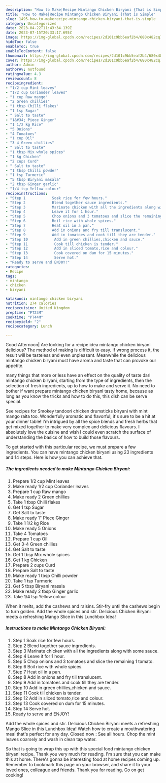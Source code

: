 ```yaml
---
description: "How to Make|Recipe Mintango Chicken Biryani {That is Simple"
title: "How to Make|Recipe Mintango Chicken Biryani {That is Simple"
slug: 1495-how-to-makerecipe-mintango-chicken-biryani-that-is-simple
category: Uncategorized
date: 2023-04-22T11:43:34.139Z
date: 2023-07-15T20:33:17.695Z
image: https://img-global.cpcdn.com/recipes/2d101c9bb5eaf2b4/680x482cq70/mintango-chicken-biryani-recipe-main-photo.jpg
hideToc: false
enableToc: true
enableTocContent: false
thumbnail: https://img-global.cpcdn.com/recipes/2d101c9bb5eaf2b4/680x482cq70/mintango-chicken-biryani-recipe-main-photo.jpg
cover: https://img-global.cpcdn.com/recipes/2d101c9bb5eaf2b4/680x482cq70/mintango-chicken-biryani-recipe-main-photo.jpg
author: Admin
authorAv: notfound
ratingvalue: 4.3
reviewcount: 8
recipeingredient:
- "1/2 cup Mint leaves"
- "1/2 cup Coriander leaves"
- "1 cup Raw mango"
- "2 Green chillies"
- "1 tbsp Chilli flakes"
- "1 tsp Sugar"
- " Salt to taste"
- "1&#34; Piece Ginger"
- "1 1/2 kg Rice"
- "5 Onions"
- "4 Tomatoes"
- "1 cup Oil"
- "3-4 Green chillies"
- " Salt to taste"
- "1 tbsp Mix whole spices"
- "1 kg Chicken"
- "2 cups Curd"
- " Salt to taste"
- "1 tbsp Chilli powder"
- "1 tsp Turmeric"
- "5 tbsp Biryani masala"
- "2 tbsp Ginger garlic"
- "1/4 tsp Yellow colour"
recipeinstructions:
- "Step 1            Soak rice for few hours."
- "Step 2            Blend together sauce ingredients."
- "Step 3            Marinate chicken with all the ingredients along with some sauce."
- "Step 4            Leave it for 1 hour."
- "Step 5            Chop onions and 3 tomatoes and slice the remaining 1 tomato."
- "Step 6            Boil rice with whole spices."
- "Step 7            Heat oil in a pan."
- "Step 8            Add in onions and fry till translucent."
- "Step 9            Add in tomatoes and cook till they are tender."
- "Step 10            Add in green chillies,chicken and sauce."
- "Step 11            Cook till chicken is tender."
- "Step 12            Add in sliced tomato,rice and colour."
- "Step 13            Cook covered on dum for 15 minutes."
- "Step 14            Serve hot."
- "Ready to serve and ENJOY!"
categories:
- Recipe
tags:
- mintango
- chicken
- biryani

katakunci: mintango chicken biryani 
nutrition: 274 calories
recipecuisine: United Kingdom
preptime: "PT23M"
cooktime: "PT44M"
recipeyield: "2"
recipecategory: Lunch

---
```



Good Afternoon| Are looking for a recipe idea mintango chicken biryani delicious? The method of making is difficult to easy. If wrong process it, the result will be tasteless and even unpleasant. Meanwhile the delicious mintango chicken biryani must have aroma and taste that can provoke our appetite.






many things that more or less have an effect on the quality of taste dari mintango chicken biryani, starting from the type of ingredients, then the selection of fresh ingredients, up to how to make and serve it. No need to bother if want prepare mintango chicken biryani tasty home, because as long as you know the tricks and how to do this, this dish can be serve  special.


See recipes for Smokey tandoori chicken drumsticks biryani with mint mango raita too. Wonderfully aromatic and flavorful, it&#39;s sure to be a hit at your dinner table! I&#39;m intrigued by all the spice blends and fresh herbs that get mixed together to make very complex and delicious flavours. I absolutely love the cuisine and wish I could even scratch the surface of understanding the basics of how to build those flavours.


To get started with this particular recipe, we must prepare a few ingredients. You can have mintango chicken biryani using 23 ingredients and 14 steps. Here is how you can achieve that.

<!--inarticleads1-->

##### The ingredients needed to make Mintango Chicken Biryani:

1. Prepare 1/2 cup Mint leaves
1. Make ready 1/2 cup Coriander leaves
1. Prepare 1 cup Raw mango
1. Make ready 2 Green chillies
1. Take 1 tbsp Chilli flakes
1. Get 1 tsp Sugar
1. Get  Salt to taste
1. Make ready 1&#34; Piece Ginger
1. Take 1 1/2 kg Rice
1. Make ready 5 Onions
1. Take 4 Tomatoes
1. Prepare 1 cup Oil
1. Get 3-4 Green chillies
1. Get  Salt to taste
1. Get 1 tbsp Mix whole spices
1. Get 1 kg Chicken
1. Prepare 2 cups Curd
1. Prepare  Salt to taste
1. Make ready 1 tbsp Chilli powder
1. Take 1 tsp Turmeric
1. Get 5 tbsp Biryani masala
1. Make ready 2 tbsp Ginger garlic
1. Take 1/4 tsp Yellow colour


When it melts, add the cashews and raisins. Stir-fry until the cashews begin to turn golden. Add the whole spices and stir. Delicious Chicken Biryani meets a refreshing Mango Slice in this Lunchbox Idea! 

<!--inarticleads2-->

##### Instructions to make Mintango Chicken Biryani:

1. Step 1            Soak rice for few hours.
1. Step 2            Blend together sauce ingredients.
1. Step 3            Marinate chicken with all the ingredients along with some sauce.
1. Step 4            Leave it for 1 hour.
1. Step 5            Chop onions and 3 tomatoes and slice the remaining 1 tomato.
1. Step 6            Boil rice with whole spices.
1. Step 7            Heat oil in a pan.
1. Step 8            Add in onions and fry till translucent.
1. Step 9            Add in tomatoes and cook till they are tender.
1. Step 10            Add in green chillies,chicken and sauce.
1. Step 11            Cook till chicken is tender.
1. Step 12            Add in sliced tomato,rice and colour.
1. Step 13            Cook covered on dum for 15 minutes.
1. Step 14            Serve hot.
1. Ready to serve and ENJOY!

Add the whole spices and stir. Delicious Chicken Biryani meets a refreshing Mango Slice in this Lunchbox Idea! Watch how to create a mouthwatering meal that&#39;s perfect for any day. Closed now : See all hours. Chop the mint leaves coarsely and wash in clean tap water. 

So that is going to wrap this up with this special food mintango chicken biryani recipe. Thank you very much for reading. I'm sure that you can make this at home. There's gonna be interesting food at home recipes coming up. Remember to bookmark this page on your browser, and share it to your loved ones, colleague and friends. Thank you for reading. Go on get cooking!
